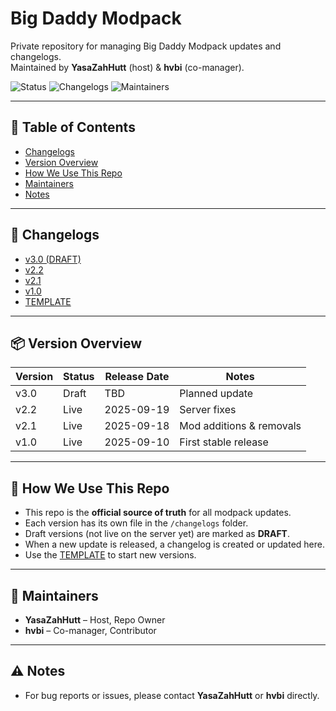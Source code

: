 # Big Daddy Modpack

Private repository for managing Big Daddy Modpack updates and changelogs.  
Maintained by **YasaZahHutt** (host) & **hvbi** (co-manager).  

![Status](https://img.shields.io/badge/Status-Active-brightgreen)
![Changelogs](https://img.shields.io/badge/Changelogs-Organized-blue)
![Maintainers](https://img.shields.io/badge/Maintainers-YasaZahHutt%20%26%20hvbi-orange)

---

## 📑 Table of Contents
- [Changelogs](#-changelogs)
- [Version Overview](#-version-overview)
- [How We Use This Repo](#-how-we-use-this-repo)
- [Maintainers](#-maintainers)
- [Notes](#-notes)

---

## 📜 Changelogs
- [v3.0 (DRAFT)](changelogs/v3.0.md)
- [v2.2](changelogs/v2.2.md)
- [v2.1](changelogs/v2.1.md)
- [v1.0](changelogs/v1.0.md)
- [TEMPLATE](changelogs/TEMPLATE.md)

---

## 📦 Version Overview

| Version | Status | Release Date | Notes |
|---------|--------|--------------|-------|
| v3.0    | Draft  | TBD          | Planned update |
| v2.2    | Live   | 2025-09-19   | Server fixes |
| v2.1    | Live   | 2025-09-18   | Mod additions & removals |
| v1.0    | Live   | 2025-09-10   | First stable release |

---

## 📝 How We Use This Repo
- This repo is the **official source of truth** for all modpack updates.  
- Each version has its own file in the `/changelogs` folder.  
- Draft versions (not live on the server yet) are marked as **DRAFT**.  
- When a new update is released, a changelog is created or updated here.  
- Use the [TEMPLATE](changelogs/TEMPLATE.md) to start new versions.  

---

## 👥 Maintainers
- **YasaZahHutt** – Host, Repo Owner  
- **hvbi** – Co-manager, Contributor  

---

## ⚠️ Notes
- For bug reports or issues, please contact **YasaZahHutt** or **hvbi** directly.  
